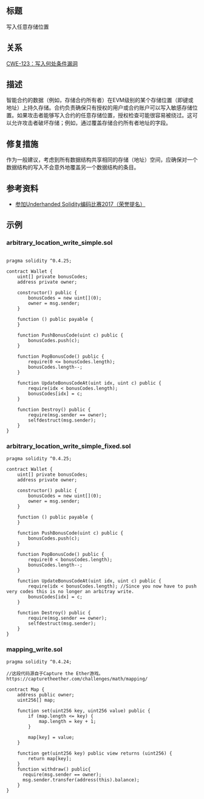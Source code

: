 ##  标题
写入任意存储位置

## 关系
[CWE-123：写入何处条件漏洞](https://cwe.mitre.org/data/definitions/123.html)

## 描述
智能合约的数据（例如，存储合约所有者）在EVM级别的某个存储位置（即键或地址）上持久存储。合约负责确保只有授权的用户或合约账户可以写入敏感存储位置。如果攻击者能够写入合约的任意存储位置，授权检查可能很容易被绕过。这可以允许攻击者破坏存储；例如，通过覆盖存储合约所有者地址的字段。

## 修复措施
作为一般建议，考虑到所有数据结构共享相同的存储（地址）空间，应确保对一个数据结构的写入不会意外地覆盖另一个数据结构的条目。

## 参考资料
* [参加Underhanded Solidity编码比赛2017（荣誉提名）](https://github.com/Arachnid/uscc/tree/master/submissions-2017/doughoyte)
## 示例

### arbitrary_location_write_simple.sol
```solidity

pragma solidity ^0.4.25;

contract Wallet {
    uint[] private bonusCodes;
    address private owner;

    constructor() public {
        bonusCodes = new uint[](0);
        owner = msg.sender;
    }

    function () public payable {
    }

    function PushBonusCode(uint c) public {
        bonusCodes.push(c);
    }

    function PopBonusCode() public {
        require(0 <= bonusCodes.length);
        bonusCodes.length--;
    }

    function UpdateBonusCodeAt(uint idx, uint c) public {
        require(idx < bonusCodes.length);
        bonusCodes[idx] = c;
    }

    function Destroy() public {
        require(msg.sender == owner);
        selfdestruct(msg.sender);
    }
}
```

###  arbitrary_location_write_simple_fixed.sol
```solidity
pragma solidity ^0.4.25;

contract Wallet {
    uint[] private bonusCodes;
    address private owner;

    constructor() public {
        bonusCodes = new uint[](0);
        owner = msg.sender;
    }

    function () public payable {
    }

    function PushBonusCode(uint c) public {
        bonusCodes.push(c);
    }

    function PopBonusCode() public {
        require(0 < bonusCodes.length);
        bonusCodes.length--;
    }

    function UpdateBonusCodeAt(uint idx, uint c) public {
        require(idx < bonusCodes.length); //Since you now have to push very codes this is no longer an arbitray write.
        bonusCodes[idx] = c;
    }

    function Destroy() public {
        require(msg.sender == owner);
        selfdestruct(msg.sender);
    }
}
```
### mapping_write.sol
```solidity
pragma solidity ^0.4.24;

//这段代码源自于Capture the Ether游戏。https://capturetheether.com/challenges/math/mapping/

contract Map {
    address public owner;
    uint256[] map;

    function set(uint256 key, uint256 value) public {
        if (map.length <= key) {
            map.length = key + 1;
        }

        map[key] = value;
    }

    function get(uint256 key) public view returns (uint256) {
        return map[key];
    }
    function withdraw() public{
      require(msg.sender == owner);
      msg.sender.transfer(address(this).balance);
    }
}
```